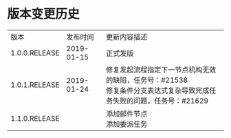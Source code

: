# 版本变更历史

<table>
	<tr>
	      <td>版本</td>
	      <td>发布时间</td>
	      <td>更新内容描述</td>
	</tr>
	<tr>
	      <td>1.0.0.RELEASE</td>
	      <td>2019-01-15</td>
	      <td>正式发版</td>
	</tr>
	<tr>
	      <td>1.0.1.RELEASE</td>
	      <td>2019-01-24</td>
	      <td>
	         修复发起流程指定下一节点机构无效的缺陷，任务号：#21538<br />
	         修复条件分支表达式复杂导致完成任务失败的问题，任务号：#21629
	      </td>
	</tr>
	<tr>
		<td>1.1.0.RELEASE</td>
		<td></td>
		<td>
			添加邮件节点<br />
			添加委派任务<br />
		</td>
	</tr>
</table>
